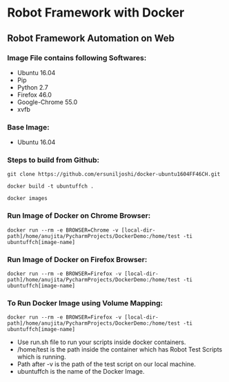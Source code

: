 # Robot Framework with Docker

## Robot Framework Automation on Web

### Image File contains following Softwares:

* Ubuntu 16.04
* Pip
* Python 2.7
* Firefox 46.0
* Google-Chrome 55.0
* xvfb

### Base Image:

* Ubuntu 16.04

### Steps to build from Github:
```
git clone https://github.com/ersuniljoshi/docker-ubuntu1604FF46CH.git
```
```
docker build -t ubuntuffch .
```
```
docker images
```

### Run Image of Docker on Chrome Browser:

```
docker run --rm -e BROWSER=Chrome -v [local-dir-path]/home/anujita/PycharmProjects/DockerDemo:/home/test -ti ubuntuffch[image-name]
```

### Run Image of Docker on Firefox Browser:
```
docker run --rm -e BROWSER=Firefox -v [local-dir-path]/home/anujita/PycharmProjects/DockerDemo:/home/test -ti ubuntuffch[image-name]
```

### To Run Docker Image using Volume Mapping:
```
docker run --rm -e BROWSER=Firefox -v [local-dir-path]/home/anujita/PycharmProjects/DockerDemo:/home/test -ti ubuntuffch[image-name]
```

* Use run.sh file to run your scripts inside docker containers.
* /home/test is the path inside the container which has Robot Test Scripts which is running.
* Path after -v is the path of the test script on our local machine.
* ubuntuffch is the name of the Docker Image.
